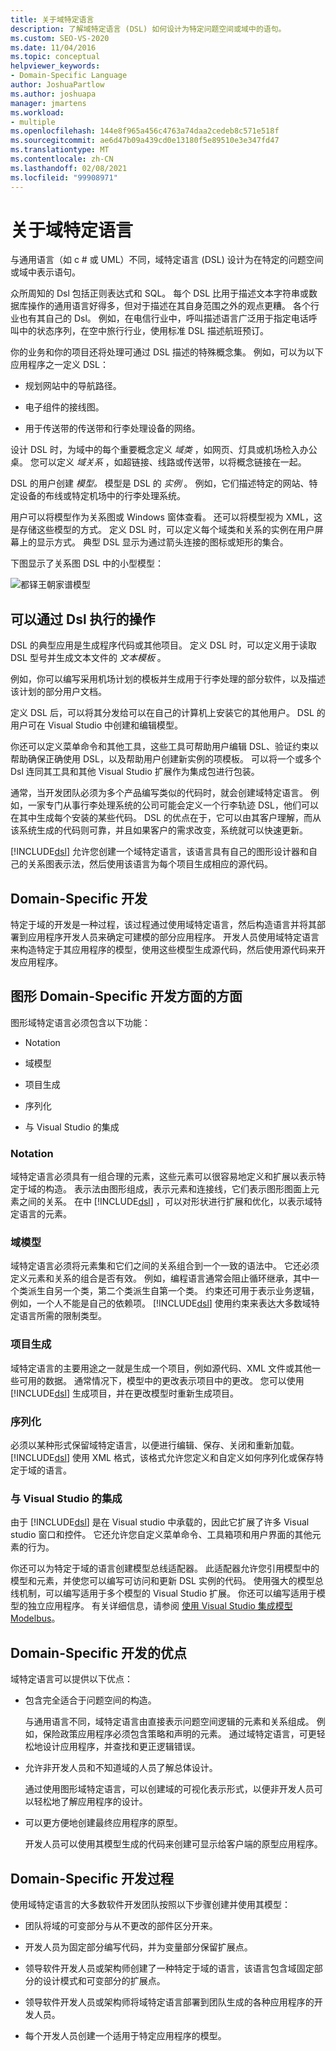 ```yaml
---
title: 关于域特定语言
description: 了解域特定语言 (DSL) 如何设计为特定问题空间或域中的语句。
ms.custom: SEO-VS-2020
ms.date: 11/04/2016
ms.topic: conceptual
helpviewer_keywords:
- Domain-Specific Language
author: JoshuaPartlow
ms.author: joshuapa
manager: jmartens
ms.workload:
- multiple
ms.openlocfilehash: 144e8f965a456c4763a74daa2cedeb8c571e518f
ms.sourcegitcommit: ae6d47b09a439cd0e13180f5e89510e3e347fd47
ms.translationtype: MT
ms.contentlocale: zh-CN
ms.lasthandoff: 02/08/2021
ms.locfileid: "99908971"
---
```

# <a name="about-domain-specific-languages"></a>关于域特定语言

与通用语言（如 c # 或 UML）不同，域特定语言 (DSL) 设计为在特定的问题空间或域中表示语句。

众所周知的 Dsl 包括正则表达式和 SQL。 每个 DSL 比用于描述文本字符串或数据库操作的通用语言好得多，但对于描述在其自身范围之外的观点更糟。 各个行业也有其自己的 Dsl。 例如，在电信行业中，呼叫描述语言广泛用于指定电话呼叫中的状态序列，在空中旅行行业，使用标准 DSL 描述航班预订。

你的业务和你的项目还将处理可通过 DSL 描述的特殊概念集。 例如，可以为以下应用程序之一定义 DSL：

- 规划网站中的导航路径。

- 电子组件的接线图。

- 用于传送带的传送带和行李处理设备的网络。

设计 DSL 时，为域中的每个重要概念定义 *域类* ，如网页、灯具或机场检入办公桌。 您可以定义 *域关系* ，如超链接、线路或传送带，以将概念链接在一起。

DSL 的用户创建 *模型。* 模型是 DSL 的 *实例* 。 例如，它们描述特定的网站、特定设备的布线或特定机场中的行李处理系统。

用户可以将模型作为关系图或 Windows 窗体查看。 还可以将模型视为 XML，这是存储这些模型的方式。 定义 DSL 时，可以定义每个域类和关系的实例在用户屏幕上的显示方式。 典型 DSL 显示为通过箭头连接的图标或矩形的集合。

下图显示了关系图 DSL 中的小型模型：

![都铎王朝家谱模型](../modeling/media/tudor_familytreemodel.png)

## <a name="what-you-can-do-with-dsls"></a>可以通过 Dsl 执行的操作

DSL 的典型应用是生成程序代码或其他项目。 定义 DSL 时，可以定义用于读取 DSL 型号并生成文本文件的 *文本模板* 。

例如，你可以编写采用机场计划的模板并生成用于行李处理的部分软件，以及描述该计划的部分用户文档。

定义 DSL 后，可以将其分发给可以在自己的计算机上安装它的其他用户。 DSL 的用户可在 Visual Studio 中创建和编辑模型。

你还可以定义菜单命令和其他工具，这些工具可帮助用户编辑 DSL、验证约束以帮助确保正确使用 DSL，以及帮助用户创建新实例的项模板。 可以将一个或多个 Dsl 连同其工具和其他 Visual Studio 扩展作为集成包进行包装。

通常，当开发团队必须为多个产品编写类似的代码时，就会创建域特定语言。 例如，一家专门从事行李处理系统的公司可能会定义一个行李轨迹 DSL，他们可以在其中生成每个安装的某些代码。 DSL 的优点在于，它可以由其客户理解，而从该系统生成的代码则可靠，并且如果客户的需求改变，系统就可以快速更新。

[!INCLUDE[dsl](../modeling/includes/dsl_md.md)] 允许您创建一个域特定语言，该语言具有自己的图形设计器和自己的关系图表示法，然后使用该语言为每个项目生成相应的源代码。

## <a name="domain-specific-development"></a>Domain-Specific 开发

特定于域的开发是一种过程，该过程通过使用域特定语言，然后构造语言并将其部署到应用程序开发人员来确定可建模的部分应用程序。 开发人员使用域特定语言来构造特定于其应用程序的模型，使用这些模型生成源代码，然后使用源代码来开发应用程序。

## <a name="aspects-of-graphical-domain-specific-development"></a>图形 Domain-Specific 开发方面的方面

图形域特定语言必须包含以下功能：

- Notation

- 域模型

- 项目生成

- 序列化

- 与 Visual Studio 的集成

### <a name="notation"></a>Notation

域特定语言必须具有一组合理的元素，这些元素可以很容易地定义和扩展以表示特定于域的构造。 表示法由图形组成，表示元素和连接线，它们表示图形图面上元素之间的关系。 在中 [!INCLUDE[dsl](../modeling/includes/dsl_md.md)] ，可以对形状进行扩展和优化，以表示域特定语言的元素。

### <a name="domain-model"></a>域模型

域特定语言必须将元素集和它们之间的关系组合到一个一致的语法中。 它还必须定义元素和关系的组合是否有效。 例如，编程语言通常会阻止循环继承，其中一个类派生自另一个类，第二个类派生自第一个类。 约束还可用于表示业务逻辑，例如，一个人不能是自己的依赖项。 [!INCLUDE[dsl](../modeling/includes/dsl_md.md)] 使用约束来表达大多数域特定语言所需的限制类型。

### <a name="artifact-generation"></a>项目生成

域特定语言的主要用途之一就是生成一个项目，例如源代码、XML 文件或其他一些可用的数据。 通常情况下，模型中的更改表示项目中的更改。 您可以使用 [!INCLUDE[dsl](../modeling/includes/dsl_md.md)] 生成项目，并在更改模型时重新生成项目。

### <a name="serialization"></a>序列化

必须以某种形式保留域特定语言，以便进行编辑、保存、关闭和重新加载。 [!INCLUDE[dsl](../modeling/includes/dsl_md.md)] 使用 XML 格式，该格式允许您定义和自定义如何序列化或保存特定于域的语言。

### <a name="integration-with-visual-studio"></a>与 Visual Studio 的集成

由于 [!INCLUDE[dsl](../modeling/includes/dsl_md.md)] 是在 Visual studio 中承载的，因此它扩展了许多 Visual studio 窗口和控件。 它还允许您自定义菜单命令、工具箱项和用户界面的其他元素的行为。

你还可以为特定于域的语言创建模型总线适配器。 此适配器允许您引用模型中的模型和元素，并使您可以编写可访问和更新 DSL 实例的代码。 使用强大的模型总线机制，可以编写适用于多个模型的 Visual Studio 扩展。 你还可以编写适用于模型的独立应用程序。 有关详细信息，请参阅 [使用 Visual Studio 集成模型 Modelbus](../modeling/integrating-models-by-using-visual-studio-modelbus.md)。

## <a name="benefits-of-domain-specific-development"></a>Domain-Specific 开发的优点

域特定语言可以提供以下优点：

- 包含完全适合于问题空间的构造。

     与通用语言不同，域特定语言由直接表示问题空间逻辑的元素和关系组成。 例如，保险政策应用程序必须包含策略和声明的元素。 通过域特定语言，可更轻松地设计应用程序，并查找和更正逻辑错误。

- 允许非开发人员和不知道域的人员了解总体设计。

     通过使用图形域特定语言，可以创建域的可视化表示形式，以便非开发人员可以轻松地了解应用程序的设计。

- 可以更方便地创建最终应用程序的原型。

     开发人员可以使用其模型生成的代码来创建可显示给客户端的原型应用程序。

## <a name="the-process-of-domain-specific-development"></a>Domain-Specific 开发过程

使用域特定语言的大多数软件开发团队按照以下步骤创建并使用其模型：

- 团队将域的可变部分与从不更改的部件区分开来。

- 开发人员为固定部分编写代码，并为变量部分保留扩展点。

- 领导软件开发人员或架构师创建了一种特定于域的语言，该语言包含域固定部分的设计模式和可变部分的扩展点。

- 领导软件开发人员或架构师将域特定语言部署到团队生成的各种应用程序的开发人员。

- 每个开发人员创建一个适用于特定应用程序的模型。
